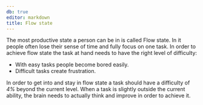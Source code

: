 ```yaml
---
db: true
editor: markdown
title: Flow state
---
```


The most productive state a person can be in is called Flow state. In it
people often lose their sense of time and fully focus on one task. In
order to achieve flow state the task at hand needs to have the right
level of difficulty:

-   With easy tasks people become bored easily.
-   Difficult tasks create frustration.

In order to get into and stay in flow state a task should have a
difficulty of *4%* beyond the current level. When a task is slightly
outside the current ability, the brain needs to actually think and
improve in order to achieve it.
